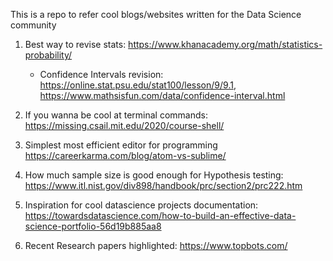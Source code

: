 This is a repo to refer cool blogs/websites written for the Data Science community

1. Best way to revise stats: https://www.khanacademy.org/math/statistics-probability/
   - Confidence Intervals revision: https://online.stat.psu.edu/stat100/lesson/9/9.1, https://www.mathsisfun.com/data/confidence-interval.html

2. If you wanna be cool at terminal commands:
   https://missing.csail.mit.edu/2020/course-shell/

3. Simplest most efficient editor for programming
   https://careerkarma.com/blog/atom-vs-sublime/

4. How much sample size is good enough for Hypothesis testing: https://www.itl.nist.gov/div898/handbook/prc/section2/prc222.htm

5. Inspiration for cool datascience projects documentation: https://towardsdatascience.com/how-to-build-an-effective-data-science-portfolio-56d19b885aa8

6. Recent Research papers highlighted: https://www.topbots.com/
